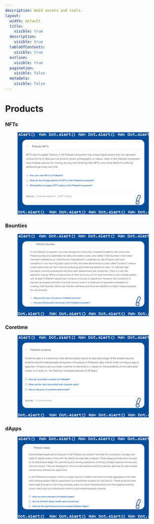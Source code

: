 ```yaml
---
description: Web3 assets and tools.
layout:
  width: default
  title:
    visible: true
  description:
    visible: true
  tableOfContents:
    visible: true
  outline:
    visible: true
  pagination:
    visible: false
  metadata:
    visible: false
---
```


# Products

### NFTs

<figure><img src="../../.gitbook/assets/6NFT_Dot.alert().PNG" alt=""><figcaption></figcaption></figure>



### Bounties

<figure><img src="../../.gitbook/assets/5BOUNTIES_Dot.alert().png" alt=""><figcaption></figcaption></figure>



### Coretime

<figure><img src="../../.gitbook/assets/10CORETIME_Dot.alert().png" alt=""><figcaption></figcaption></figure>



### dApps

<figure><img src="../../.gitbook/assets/11DAPPS_Dot.alert().png" alt=""><figcaption></figcaption></figure>

